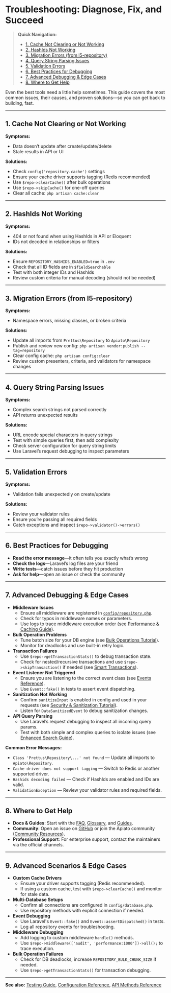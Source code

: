 # Troubleshooting: Diagnose, Fix, and Succeed

> **Quick Navigation:**
> - [1. Cache Not Clearing or Not Working](#1-cache-not-clearing-or-not-working)
> - [2. HashIds Not Working](#2-hashids-not-working)
> - [3. Migration Errors (from l5-repository)](#3-migration-errors-from-l5-repository)
> - [4. Query String Parsing Issues](#4-query-string-parsing-issues)
> - [5. Validation Errors](#5-validation-errors)
> - [6. Best Practices for Debugging](#6-best-practices-for-debugging)
> - [7. Advanced Debugging & Edge Cases](#7-advanced-debugging--edge-cases)
> - [8. Where to Get Help](#8-where-to-get-help)

Even the best tools need a little help sometimes. This guide covers the most common issues, their causes, and proven solutions—so you can get back to building, fast.

---

## 1. Cache Not Clearing or Not Working

**Symptoms:**
- Data doesn’t update after create/update/delete
- Stale results in API or UI

**Solutions:**
- Check `config('repository.cache')` settings
- Ensure your cache driver supports tagging (Redis recommended)
- Use `$repo->clearCache()` after bulk operations
- Use `$repo->skipCache()` for one-off queries
- Clear all cache: `php artisan cache:clear`

---

## 2. HashIds Not Working

**Symptoms:**
- 404 or not found when using HashIds in API or Eloquent
- IDs not decoded in relationships or filters

**Solutions:**
- Ensure `REPOSITORY_HASHIDS_ENABLED=true` in `.env`
- Check that all ID fields are in `$fieldSearchable`
- Test with both integer IDs and HashIds
- Review custom criteria for manual decoding (should not be needed)

---

## 3. Migration Errors (from l5-repository)

**Symptoms:**
- Namespace errors, missing classes, or broken criteria

**Solutions:**
- Update all imports from `Prettus\Repository` to `Apiato\Repository`
- Publish and review new config: `php artisan vendor:publish --tag=repository`
- Clear config cache: `php artisan config:clear`
- Review custom presenters, criteria, and validators for namespace changes

---

## 4. Query String Parsing Issues

**Symptoms:**
- Complex search strings not parsed correctly
- API returns unexpected results

**Solutions:**
- URL encode special characters in query strings
- Test with simple queries first, then add complexity
- Check server configuration for query string limits
- Use Laravel’s request debugging to inspect parameters

---

## 5. Validation Errors

**Symptoms:**
- Validation fails unexpectedly on create/update

**Solutions:**
- Review your validator rules
- Ensure you’re passing all required fields
- Catch exceptions and inspect `$repo->validator()->errors()`

---

## 6. Best Practices for Debugging

- **Read the error message**—it often tells you exactly what’s wrong
- **Check the logs**—Laravel’s log files are your friend
- **Write tests**—catch issues before they hit production
- **Ask for help**—open an issue or check the community

---

## 7. Advanced Debugging & Edge Cases

- **Middleware Issues**
  - Ensure all middleware are registered in [`config/repository.php`](../../../config/repository.php).
  - Check for typos in middleware names or parameters.
  - Use logs to trace middleware execution order (see [Performance & Caching Guide](../guides/caching-performance.md)).
- **Bulk Operation Problems**
  - Tune batch size for your DB engine (see [Bulk Operations Tutorial](../tutorials/bulk-operations.md)).
  - Monitor for deadlocks and use built-in retry logic.
- **Transaction Failures**
  - Use `$repo->getTransactionStats()` to debug transaction state.
  - Check for nested/recursive transactions and use `$repo->skipTransaction()` if needed (see [Smart Transactions](../guides/advanced-features.md#smart-transactions)).
- **Event Listener Not Triggered**
  - Ensure you are listening to the correct event class (see [Events Reference](events.md)).
  - Use `Event::fake()` in tests to assert event dispatching.
- **Sanitization Not Working**
  - Confirm `sanitizeInput` is enabled in config and used in your requests (see [Security & Sanitization Tutorial](../tutorials/security-sanitization.md)).
  - Listen for `DataSanitizedEvent` to debug sanitization changes.
- **API Query Parsing**
  - Use Laravel’s request debugging to inspect all incoming query params.
  - Test with both simple and complex queries to isolate issues (see [Enhanced Search Guide](../guides/enhanced-search.md)).

**Common Error Messages:**
- `Class 'Prettus\Repository\...' not found` — Update all imports to `Apiato\Repository`.
- `Cache driver does not support tagging` — Switch to Redis or another supported driver.
- `Hashids decoding failed` — Check if HashIds are enabled and IDs are valid.
- `ValidationException` — Review your validator rules and required fields.

---

## 8. Where to Get Help

- **Docs & Guides**: Start with the [FAQ](../faq.md), [Glossary](../glossary.md), and [Guides](../guides/getting-started.md).
- **Community**: Open an issue on [GitHub](https://github.com/GigiArteni/apiato-repository/issues) or join the Apiato community ([Community Resources](../community-resources.md)).
- **Professional Support**: For enterprise support, contact the maintainers via the official channels.

---

## 9. Advanced Scenarios & Edge Cases

- **Custom Cache Drivers**
  - Ensure your driver supports tagging (Redis recommended).
  - If using a custom cache, test with `$repo->clearCache()` and monitor for stale data.
- **Multi-Database Setups**
  - Confirm all connections are configured in `config/database.php`.
  - Use repository methods with explicit connection if needed.
- **Event Debugging**
  - Use Laravel's `Event::fake()` and `Event::assertDispatched()` in tests.
  - Log all repository events for troubleshooting.
- **Middleware Debugging**
  - Add logging to custom middleware `handle()` methods.
  - Use `$repo->middleware(['audit', 'performance:1000'])->all();` to trace execution.
- **Bulk Operation Failures**
  - Check for DB deadlocks, increase `REPOSITORY_BULK_CHUNK_SIZE` if needed.
  - Use `$repo->getTransactionStats()` for transaction debugging.

---

**See also:** [Testing Guide](../contributing/testing-guide.md), [Configuration Reference](configuration.md), [API Methods Reference](api-methods.md)
